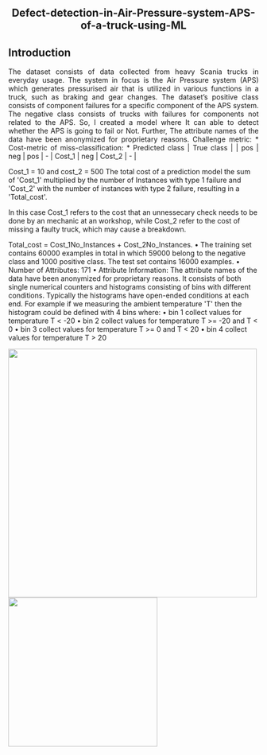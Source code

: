 <h2 align="center"> Defect-detection-in-Air-Pressure-system-APS-of-a-truck-using-ML</h2>

<h2 align="left">Introduction</h2>

<p style= 'text-align: justify;'> The dataset consists of data collected from heavy Scania trucks in everyday usage. The system in focus is the Air Pressure system (APS) which generates  pressurised air that is utilized in various functions in a truck, such as braking and gear changes. The dataset’s positive class consists of component failures for a 
 specific component of the APS system. The negative class consists of trucks with failures for components not related to the APS. So, I created a model where It can able 
 to detect whether the APS is going to fail or Not. Further, The attribute names of the data have been anonymized for proprietary reasons.
 Challenge metric:
                 * Cost-metric of miss-classification:
                 * Predicted class | True class |
| pos | neg |
pos | - | Cost_1 |
neg | Cost_2 | - |
 
Cost_1 = 10 and cost_2 = 500
The total cost of a prediction model the sum of 'Cost_1' multiplied by the number of Instances with type 1 failure and 'Cost_2' with the number of instances with type 2 failure, resulting in a 'Total_cost'.
 
In this case Cost_1 refers to the cost that an unnessecary check needs to be done by an mechanic at an workshop, while Cost_2 refer to the cost of missing a faulty truck, which may cause a breakdown.
 
Total_cost = Cost_1No_Instances + Cost_2No_Instances.
•	The training set contains 60000 examples in total in which 59000 belong to the negative class and 1000 positive class. The test set contains 16000 examples.
•	Number of Attributes: 171
•	Attribute Information: The attribute names of the data have been anonymized for proprietary reasons. It consists of both single numerical counters and histograms consisting of bins with different conditions. Typically the histograms have open-ended conditions at each end. For example if we measuring the ambient temperature 'T' then the histogram could be defined with 4 bins where:
•	bin 1 collect values for temperature T < -20
•	bin 2 collect values for temperature T >= -20 and T < 0
•	bin 3 collect values for temperature T >= 0 and T < 20
•	bin 4 collect values for temperature T > 20</p>
  
<p align="left">
  <img width="500" src="https://user-images.githubusercontent.com/74568334/129486706-6ef0fa0b-721c-427f-81f5-a57494c30dcc.jpeg">
  <img width="300" src="https://user-images.githubusercontent.com/74568334/129486713-9612c049-b39a-4264-812c-df2cba00e2db.jpeg">
  
</p> 



















